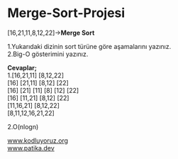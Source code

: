 # Merge-Sort-Projesi
[16,21,11,8,12,22]->**Merge Sort**  

1.Yukarıdaki dizinin sort türüne göre aşamalarını yazınız.  
2.Big-O gösterimini yazınız.  

**Cevaplar;**  
1.[16,21,11] [8,12,22]  
[16] [21,11] [8,12] [22]  
[16] [21] [11] [8] [12] [22]  
[16] [11,21] [8,12] [22]  
[11,16,21] [8,12,22]  
[8,11,12,16,21,22]  

2.O(nlogn)  

www.kodluyoruz.org  
www.patika.dev

